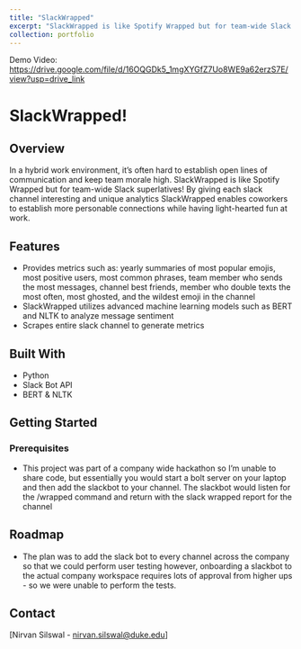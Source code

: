 ```yaml
---
title: "SlackWrapped"
excerpt: "SlackWrapped is like Spotify Wrapped but for team-wide Slack superlatives!<br/><img src='/images/Wrapped!.png'>"
collection: portfolio
---
```


Demo Video: https://drive.google.com/file/d/16OQGDk5_1mgXYGfZ7Uo8WE9a62erzS7E/view?usp=drive_link


# SlackWrapped!

## Overview

In a hybrid work environment, it’s often hard to establish open lines of communication and keep team morale high. SlackWrapped is like Spotify Wrapped but for team-wide Slack superlatives! By giving each slack channel interesting and unique analytics SlackWrapped enables coworkers to establish more personable connections while having light-hearted fun at work.

## Features

- Provides metrics such as: yearly summaries of most popular emojis, most positive users, most common phrases, team member who sends the most messages, channel best friends, member who double texts the most often, most ghosted, and the wildest emoji in the channel
- SlackWrapped utilizes advanced machine learning models such as BERT and NLTK to analyze message sentiment
- Scrapes entire slack channel to generate metrics

## Built With

- Python
- Slack Bot API
- BERT & NLTK

## Getting Started

### Prerequisites

- This project was part of a company wide hackathon so I’m unable to share code, but essentially you would start a bolt server on your laptop and then add the slackbot to your channel. The slackbot would listen for the /wrapped command and return with the slack wrapped report for the channel

## Roadmap

- The plan was to add the slack bot to every channel across the company so that we could perform user testing however, onboarding a slackbot to the actual company workspace requires lots of approval from higher ups - so we were unable to perform the tests.

## Contact

[Nirvan Silswal - [nirvan.silswal@duke.edu](mailto:email@example.com)]